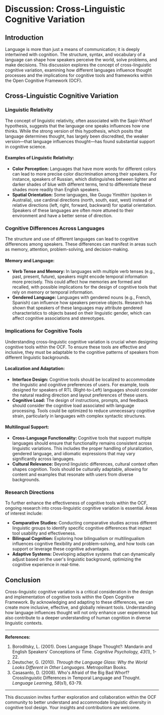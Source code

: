 # Discussion: Cross-Linguistic Cognitive Variation

## Introduction

Language is more than just a means of communication; it is deeply intertwined with cognition. The structure, syntax, and vocabulary of a language can shape how speakers perceive the world, solve problems, and make decisions. This discussion explores the concept of cross-linguistic cognitive variation, examining how different languages influence thought processes and the implications for cognitive tools and frameworks within the Open Cognitive Framework (OCF).

## Cross-Linguistic Cognitive Variation

### Linguistic Relativity

The concept of linguistic relativity, often associated with the Sapir-Whorf hypothesis, suggests that the language one speaks influences how one thinks. While the strong version of this hypothesis, which posits that language determines thought, has largely been discredited, the weaker version—that language influences thought—has found substantial support in cognitive science.

#### Examples of Linguistic Relativity:
- **Color Perception:** Languages that have more words for different colors can lead to more precise color discrimination among their speakers. For instance, speakers of Russian, which distinguishes between lighter and darker shades of blue with different terms, tend to differentiate these shades more readily than English speakers.
- **Spatial Orientation:** Some languages, like Guugu Yimithirr (spoken in Australia), use cardinal directions (north, south, east, west) instead of relative directions (left, right, forward, backward) for spatial orientation. Speakers of these languages are often more attuned to their environment and have a better sense of direction.

### Cognitive Differences Across Languages

The structure and use of different languages can lead to cognitive differences among speakers. These differences can manifest in areas such as memory, attention, problem-solving, and decision-making.

#### Memory and Language:
- **Verb Tense and Memory:** In languages with multiple verb tenses (e.g., past, present, future), speakers might encode temporal information more precisely. This could affect how memories are formed and recalled, with possible implications for the design of cognitive tools that rely on memory or temporal information.
- **Gendered Language:** Languages with gendered nouns (e.g., French, Spanish) can influence how speakers perceive objects. Research has shown that speakers of these languages may attribute gendered characteristics to objects based on their linguistic gender, which can affect cognitive associations and stereotypes.

### Implications for Cognitive Tools

Understanding cross-linguistic cognitive variation is crucial when designing cognitive tools within the OCF. To ensure these tools are effective and inclusive, they must be adaptable to the cognitive patterns of speakers from different linguistic backgrounds.

#### Localization and Adaptation:
- **Interface Design:** Cognitive tools should be localized to accommodate the linguistic and cognitive preferences of users. For example, tools designed for speakers of RTL (Right-to-Left) languages should consider the natural reading direction and layout preferences of these users.
- **Cognitive Load:** The design of instructions, prompts, and feedback should consider the cognitive load associated with language processing. Tools could be optimized to reduce unnecessary cognitive strain, particularly in languages with complex syntactic structures.

#### Multilingual Support:
- **Cross-Language Functionality:** Cognitive tools that support multiple languages should ensure that functionality remains consistent across linguistic variations. This includes the proper handling of pluralization, gendered language, and idiomatic expressions that may vary significantly across languages.
- **Cultural Relevance:** Beyond linguistic differences, cultural context often shapes cognition. Tools should be culturally adaptable, allowing for content and examples that resonate with users from diverse backgrounds.

### Research Directions

To further enhance the effectiveness of cognitive tools within the OCF, ongoing research into cross-linguistic cognitive variation is essential. Areas of interest include:

- **Comparative Studies:** Conducting comparative studies across different linguistic groups to identify specific cognitive differences that impact tool usability and effectiveness.
- **Bilingual Cognition:** Exploring how bilingualism or multilingualism influences cognitive flexibility and problem-solving, and how tools can support or leverage these cognitive advantages.
- **Adaptive Systems:** Developing adaptive systems that can dynamically adjust based on the user's linguistic background, optimizing the cognitive experience in real-time.

## Conclusion

Cross-linguistic cognitive variation is a critical consideration in the design and implementation of cognitive tools within the Open Cognitive Framework. By acknowledging and adapting to these differences, we can create more inclusive, effective, and globally relevant tools. Understanding how language influences thought will not only enhance user experience but also contribute to a deeper understanding of human cognition in diverse linguistic contexts.

---

**References:**

1. Boroditsky, L. (2001). Does Language Shape Thought?: Mandarin and English Speakers' Conceptions of Time. *Cognitive Psychology, 43*(1), 1-22.
2. Deutscher, G. (2010). *Through the Language Glass: Why the World Looks Different in Other Languages*. Metropolitan Books.
3. Casasanto, D. (2008). Who's Afraid of the Big Bad Whorf? Crosslinguistic Differences in Temporal Language and Thought. *Language Learning, 58*(s1), 63-79.

---

This discussion invites further exploration and collaboration within the OCF community to better understand and accommodate linguistic diversity in cognitive tool design. Your insights and contributions are welcome.
